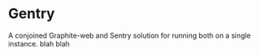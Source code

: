 # Gentry
A conjoined Graphite-web and Sentry solution for running both on a single instance. blah blah
